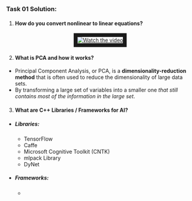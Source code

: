 
### Task 01 Solution:
1. #### How do you convert nonlinear to linear equations?

<p align="center"> <a href="http://www.youtube.com/watch?feature=player_embedded&v=2t9f0fHKTLw" target="_blank">
 <img src="http://img.youtube.com/vi/2t9f0fHKTLw/mqdefault.jpg" alt="Watch the video" border="10" />
</a>

2. #### What is PCA and how it works?

- Principal Component Analysis, or PCA, is a **dimensionality-reduction method** that is often used to reduce the dimensionality of large data sets.
- By transforming a large set of variables into a smaller one *that still contains most of the information in the large set*.

3. #### What are C++ Libraries / Frameworks for AI?

- ##### Libraries:

  - TensorFlow 
  - Caffe
  -  Microsoft Cognitive Toolkit (CNTK)
  - mlpack Library
  - DyNet

- ##### Frameworks:

  - 
